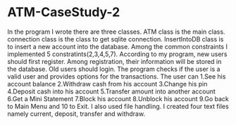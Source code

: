 # ATM-CaseStudy-2

In the program I wrote there are three classes. ATM class is the main class. connection class is the class to get sqlite connection. InsertIntoDB class is to insert a new account into the database. Among the common constraints I implemented 5 constratints(2,3,4,5,7). According to my program, new users should first register. Among registration, their information will be stored in the database. Old users should login. The program checks if the user is a valid user and provides options for the transactions. The user can 1.See his account balance 2.Withdraw cash from his account 3.Change his pin 4.Deposit cash into his account 5.Transfer amount into another account 6.Get a Mini Statement 7.Block his account 8.Unblock his account 9.Go back to Main Menu and 10 to Exit. I also used file handling. I created four text files namely current, deposit, transfer and withdraw.
